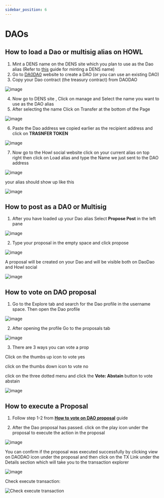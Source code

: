 ```yaml
---
sidebar_position: 6
---
```


# DAOs

## How to load a Dao or multisig alias on HOWL

1. Mint a DENS name on the DENS site which you plan to use as the Dao alias (Refer to [this](/docs/howl-basics/create-user.md#create-a-dens-name) guide for minting a DENS name)
2. Go to [DA0DA0](https://daodao.zone/) website to create a DAO (or you can use an existing DAO)
3. Copy your Dao contract (the treasury contract) from DAODAO 

![image](/img/dao/dao-contract.png)

4. Now go to DENS site , Click on manage and Select the name you want to use as the DAO alias
5. After selecting the name Click on Transfer at the bottom of the Page

![image](/img/dao/Transfer-button.png)

6. Paste the Dao address we copied earlier as the recipient address and click on **TRASNFER TOKEN** 

![image](/img/dao/transfer-recipient.png)

7. Now go to the Howl social website click on your current alias on top right then click on Load alias and type the Name we just sent to the DAO address

![image](/img/dao/LOAD-dao-alias.png)

your alias should show up like this 

![image](/img/dao/Dao-alias.png)

## How to post as a DA0 or Multisig

1. After you have loaded up your Dao alias Select **Propose Post** in the left pane 

![image](/img/dao/Propose-button.png)

2. Type your proposal in the empty space and click propose

![image](/img/dao/Proposal-text.png)

A proposal will be created on your Dao and will be visible both on DaoDao and Howl social 

![image](/img/dao/proposal.png)

## How to vote on DAO proposal

1. Go to the Explore tab and search for the Dao profile in the username space. Then open the Dao profile

![image](/img/dao/Search-dao.png)

2. After opening the profile Go to the proposals tab

![image](/img/dao/proposal-tab.png)

3. There are 3 ways you can vote a prop 

Click on the thumbs up icon to vote yes 

click on the thumbs down icon to vote no

click on the three dotted menu and click the **Vote: Abstain** button to vote abstain 

![image](/img/dao/proposal-vote.png)

## How to execute a Proposal

1. Follow step 1-2 from [**How to vote on DAO proposal**](https://github.com/bilalkhan360/howldocs/blob/main/docs/howl-basics/daos.md#how-to-vote-on-dao-proposal) guide

2. After the Dao proposal has passed. click on the play icon under the proposal to execute the action in the proposal

![image](/img/dao/proposal-execute.png)

You can confirm if the proposal was executed successfully by clicking view on DAODAO icon under the proposal and then click on the TX Link under the Details section which will take you to the transaction explorer

![image](/img/dao/view-on-daodao.png)

Check execute transaction:

![Check execute transaction](/img/dao/Check-execute-transaction.png)
